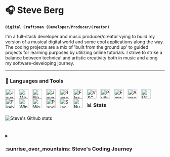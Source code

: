 # :headphones: Steve Berg

**`Digital Craftsman (Developer/Producer/Creator)`**

I'm a full-stack developer and music producer/creator vying to build my version of a musical digital world and some cool applications along the way. The coding projects are a mix of 'built from the ground up' to guided projects for learning purposes by utilizing online tutorials. I strive to strike a balance between technical and artistic creativity both in music and along my software-developing journey.

---

### :toolbox: Languages and Tools
<img align="left" alt="Java" width="30px" style="padding-right:10px;" src="https://cdn.jsdelivr.net/gh/devicons/devicon/icons/java/java-plain.svg">
<img align="left" alt="Mongo" width="30px" style="padding-right:10px;" src="https://cdn.jsdelivr.net/gh/devicons/devicon/icons/mongodb/mongodb-original-wordmark.svg">
<img align="left" alt="NodeJS" width="30px" style="padding-right:10px;" src="https://cdn.jsdelivr.net/gh/devicons/devicon/icons/nodejs/nodejs-original.svg">
<img align="left" alt="JavaScript" width="30px" style="padding-right:10px;" src="https://cdn.jsdelivr.net/gh/devicons/devicon/icons/javascript/javascript-original.svg"/>
<img align="left" alt="React" width="30px" style="padding-right:10px;" src="https://cdn.jsdelivr.net/gh/devicons/devicon/icons/react/react-original.svg">
<img align="left" alt="Flask" width="30px" style="padding-right:10px;" src="https://cdn.jsdelivr.net/gh/devicons/devicon/icons/flask/flask-original.svg">
<img align="left" alt="VSCode" width="30px" style="padding-right:10px;" src="https://cdn.jsdelivr.net/gh/devicons/devicon/icons/vscode/vscode-original.svg">
<img align="left" alt="Python" width="30px" style="padding-right:10px;" src="https://cdn.jsdelivr.net/gh/devicons/devicon/icons/python/python-original.svg">
<img align="left" alt="Express" width="30px" style="padding-right:10px;" src="https://cdn.jsdelivr.net/gh/devicons/devicon/icons/express/express-original.svg"/>
<img align="left" alt="Anaconda" width="30px" style="padding-right:10px;" src="https://cdn.jsdelivr.net/gh/devicons/devicon/icons/adonisjs/adonisjs-original.svg">
<img align="left" alt="Git" width="30px" style="padding-right:10px;" src="https://cdn.jsdelivr.net/gh/devicons/devicon/icons/git/git-original.svg">
<img align="left" alt="Firebase" width="30px" style="padding-right:10px;" src="https://cdn.jsdelivr.net/gh/devicons/devicon/icons/firebase/firebase-plain.svg">
<img align="left" alt="Windows" width="30px" style="padding-right:10px;" src="https://cdn.jsdelivr.net/gh/devicons/devicon/icons/windows8/windows8-original.svg">
<img align="left" alt="WordPress" width="30px" style="padding-right:10px;" src="https://cdn.jsdelivr.net/gh/devicons/devicon/icons/wordpress/wordpress-plain.svg">
<img align="left" alt="Pandas" width="30px" style="padding-right:10px;" src="https://cdn.jsdelivr.net/gh/devicons/devicon/icons/pandas/pandas-original.svg">
<img align="left" alt="Slack" width="30px" style="padding-right:10px;" src="https://cdn.jsdelivr.net/gh/devicons/devicon/icons/slack/slack-original.svg">
<img align="left" alt="NumPY" width="30px" style="padding-right:10px;" src="https://cdn.jsdelivr.net/gh/devicons/devicon/icons/numpy/numpy-original.svg">
<br # />


### :bar_chart: Stats

![Steve's Github stats](https://github-readme-stats.vercel.app/api?username=steveb98&show_icons=true&hide=contribs&theme=gruvbox)

#

<details>
    <summary><h3>:sunrise_over_mountains: Steve's Coding Journey</h3></summary>
    I started my coding journey through post-secondary education as a naive computer science student with a passion for music and technology. At the University of Victoria, I attended a 'Combined Music & Computer Science' program that features the core curriculum of music and computer science studies. With a heavy interdisciplinary crossover that featured multiple courses in music tech, 20th-century music theory, and audio recording/production topics. I started as a novice to programming but with a desire to learn and open to making mistakes along the way. Throughout my undergraduate, I worked with Java, Python, and Max/MSP in general academic assignments and work problems. But also utilized all the above to create applications that integrated digital signal processing (DSP) and that tackled cases within music-tech programming. I developed a passion for Max/MSP, a visual programming language geared towards DSP, and created several 'patches' of different case studies. With my final project, I created an application that sent MIDI signals to a vintage Buchla modular synthesizer to create 'the largest guitar pedal' with quad-speaker panning and different effects. In my final semester, I developed my first full-stack project in Python using the Spotify developer API to generate random playlist shuffles based on song attributes. Since graduation, I've been teaching myself web development with WordPress, Wix, and React projects while creating lightweight Python applications within work settings for Excel automation. I'm pursuing my first professional software developer position to further hone my skills and to immerse myself in all things programming.
    </details>
